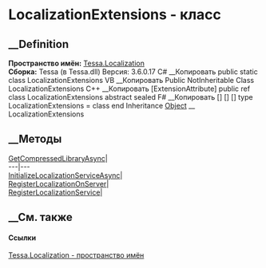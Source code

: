 # LocalizationExtensions - класс
##  __Definition
 **Пространство имён:** [Tessa.Localization](N_Tessa_Localization.htm)  
 **Сборка:** Tessa (в Tessa.dll) Версия: 3.6.0.17
C# __Копировать
     public static class LocalizationExtensions
VB __Копировать
    <ExtensionAttribute>
    Public NotInheritable Class LocalizationExtensions
C++ __Копировать
    [ExtensionAttribute]
    public ref class LocalizationExtensions abstract sealed
F# __Копировать
     [<AbstractClassAttribute>]
    [<SealedAttribute>]
    [<ExtensionAttribute>]
    type LocalizationExtensions = class end
Inheritance
    [Object](https://learn.microsoft.com/dotnet/api/system.object) __ LocalizationExtensions
##  __Методы
[GetCompressedLibraryAsync](M_Tessa_Localization_LocalizationExtensions_GetCompressedLibraryAsync.htm)|  
---|---  
[InitializeLocalizationServiceAsync](M_Tessa_Localization_LocalizationExtensions_InitializeLocalizationServiceAsync.htm)|  
[RegisterLocalizationOnServer](M_Tessa_Localization_LocalizationExtensions_RegisterLocalizationOnServer.htm)|  
[RegisterLocalizationService](M_Tessa_Localization_LocalizationExtensions_RegisterLocalizationService.htm)|  
## __См. также
#### Ссылки
[Tessa.Localization - пространство имён](N_Tessa_Localization.htm)
